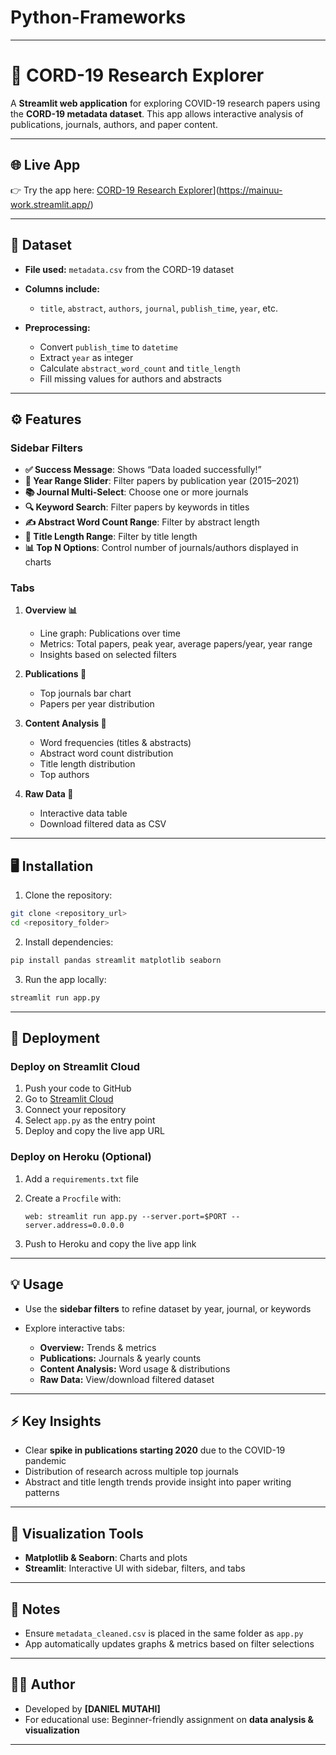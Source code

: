 # Python-Frameworks
---

# 🧾 CORD-19 Research Explorer

A **Streamlit web application** for exploring COVID-19 research papers using the **CORD-19 metadata dataset**. This app allows interactive analysis of publications, journals, authors, and paper content.

---

## 🌐 Live App

👉 Try the app here: [CORD-19 Research Explorer]([https://share.streamlit.io/your-username/cord19-research-explorer/main/app.py)](https://mainuu-work.streamlit.app/)



---

## 📂 Dataset

* **File used:** `metadata.csv` from the CORD-19 dataset
* **Columns include:**

  * `title`, `abstract`, `authors`, `journal`, `publish_time`, `year`, etc.
* **Preprocessing:**

  * Convert `publish_time` to `datetime`
  * Extract `year` as integer
  * Calculate `abstract_word_count` and `title_length`
  * Fill missing values for authors and abstracts

---

## ⚙️ Features

### Sidebar Filters

* **✅ Success Message**: Shows “Data loaded successfully!”
* **📅 Year Range Slider**: Filter papers by publication year (2015–2021)
* **📚 Journal Multi-Select**: Choose one or more journals
* **🔍 Keyword Search**: Filter papers by keywords in titles
* **✍️ Abstract Word Count Range**: Filter by abstract length
* **📝 Title Length Range**: Filter by title length
* **📊 Top N Options**: Control number of journals/authors displayed in charts

### Tabs

1. **Overview 📊**

   * Line graph: Publications over time
   * Metrics: Total papers, peak year, average papers/year, year range
   * Insights based on selected filters

2. **Publications 📰**

   * Top journals bar chart
   * Papers per year distribution

3. **Content Analysis 📝**

   * Word frequencies (titles & abstracts)
   * Abstract word count distribution
   * Title length distribution
   * Top authors

4. **Raw Data 📑**

   * Interactive data table
   * Download filtered data as CSV

---

## 🖥️ Installation

1. Clone the repository:

```bash
git clone <repository_url>
cd <repository_folder>
```

2. Install dependencies:

```bash
pip install pandas streamlit matplotlib seaborn
```

3. Run the app locally:

```bash
streamlit run app.py
```

---

## 🚀 Deployment

### Deploy on Streamlit Cloud

1. Push your code to GitHub
2. Go to [Streamlit Cloud](https://share.streamlit.io)
3. Connect your repository
4. Select `app.py` as the entry point
5. Deploy and copy the live app URL

### Deploy on Heroku (Optional)

1. Add a `requirements.txt` file
2. Create a `Procfile` with:

   ```
   web: streamlit run app.py --server.port=$PORT --server.address=0.0.0.0
   ```
3. Push to Heroku and copy the live app link

---

## 💡 Usage

* Use the **sidebar filters** to refine dataset by year, journal, or keywords
* Explore interactive tabs:

  * **Overview:** Trends & metrics
  * **Publications:** Journals & yearly counts
  * **Content Analysis:** Word usage & distributions
  * **Raw Data:** View/download filtered dataset

---

## ⚡ Key Insights

* Clear **spike in publications starting 2020** due to the COVID-19 pandemic
* Distribution of research across multiple top journals
* Abstract and title length trends provide insight into paper writing patterns

---

## 🎨 Visualization Tools

* **Matplotlib & Seaborn**: Charts and plots
* **Streamlit**: Interactive UI with sidebar, filters, and tabs

---

## 📌 Notes

* Ensure `metadata_cleaned.csv` is placed in the same folder as `app.py`
* App automatically updates graphs & metrics based on filter selections

---

## 👨‍💻 Author

* Developed by **\[DANIEL MUTAHI]**
* For educational use: Beginner-friendly assignment on **data analysis & visualization**

---

